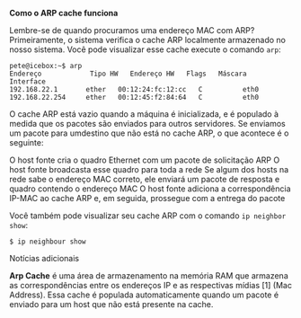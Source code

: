 **Como o ARP cache funciona**

Lembre-se de quando procuramos uma endereço MAC com ARP? Primeiramente, o sistema verifica o cache ARP localmente armazenado no nosso sistema. Você pode visualizar esse cache execute o comando `arp`:

```
pete@icebox:~$ arp
Endereço            Tipo HW   Endereço HW   Flags   Máscara        Interface
192.168.22.1       ether   00:12:24:fc:12:cc   C          eth0
192.168.22.254     ether   00:12:45:f2:84:64   C          eth0
```

O cache ARP está vazio quando a máquina é inicializada, e é populado à medida que os pacotes são enviados para outros servidores. Se enviamos um pacote para umdestino que não está no cache ARP, o que acontece é o seguinte:

O host fonte cria o quadro Ethernet com um pacote de solicitação ARP
O host fonte broadcasta esse quadro para toda a rede
Se algum dos hosts na rede sabe o endereço MAC correto, ele enviará um pacote de resposta e quadro contendo o endereço MAC
O host fonte adiciona a correspondência IP-MAC ao cache ARP e, em seguida, prossegue com a entrega do pacote

Você também pode visualizar seu cache ARP com o comando `ip neighbor show`:

```
$ ip neighbour show
```

Notícias adicionais

**Arp Cache** é uma área de armazenamento na memória RAM que armazena as correspondências entre os endereços IP e as respectivas mídias [1] (Mac Address). Essa cache é populada automaticamente quando um pacote é enviado para um host que não está presente na cache.